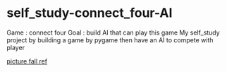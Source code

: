 # self_study-connect_four-AI
Game : connect four
Goal : build AI that can play this game
My self_study project by building a game by pygame then have an AI to compete with player

[picture fall ref](https://stackoverflow.com/questions/46657585/pygame-how-do-i-make-my-image-fall)
